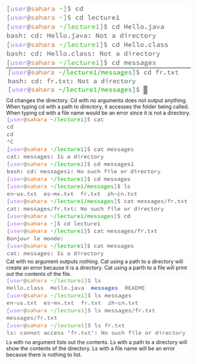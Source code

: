 ![Image](cd.png)
![Image](cd1.png)
Cd changes the directory. Cd with no arguments does not output anything. When typing cd with a path to directory, it accesses the folder being called. When typing cd with a file name would be an error since it is not a directory.
![Image](cat3.png)
Cat with no argument outputs nothing. Cat using a path to a directory will create an error because it is a directory. Cat using a parth to a file will print out the contents of the file.
![Image](ls.png)
Ls with no argument lists out the contents. Ls with a path to a directory will show the contents of the directory. Ls with a file name will be an error because there is nothing to list.

